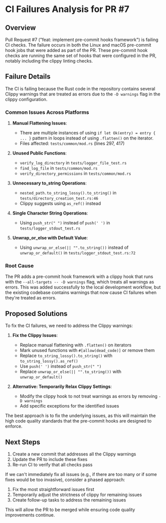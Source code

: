 # CI Failures Analysis for PR #7

## Overview

Pull Request #7 ("feat: implement pre-commit hooks framework") is failing CI checks. The failure occurs in both the Linux and macOS pre-commit hook jobs that were added as part of the PR. These pre-commit hook checks are running the same set of hooks that were configured in the PR, notably including the clippy linting checks.

## Failure Details

The CI is failing because the Rust code in the repository contains several Clippy warnings that are treated as errors due to the `-D warnings` flag in the clippy configuration.

### Common Issues Across Platforms

1. **Manual Flattening Issues**:
   - There are multiple instances of using `if let Ok(entry) = entry { ... }` pattern in loops instead of using `.flatten()` on the iterator.
   - Files affected: `tests/common/mod.rs` (lines 297, 417)

2. **Unused Public Functions**:
   - `verify_log_directory` in `tests/logger_file_test.rs`
   - `find_log_file` in `tests/common/mod.rs`
   - `verify_directory_permissions` in `tests/common/mod.rs`

3. **Unnecessary to_string Operations**:
   - `nested_path.to_string_lossy().to_string()` in `tests/directory_creation_test.rs:46`
   - Clippy suggests using `as_ref()` instead

4. **Single Character String Operations**:
   - Using `push_str(" ")` instead of `push(' ')` in `tests/logger_stdout_test.rs`

5. **Unwrap_or_else with Default Value**:
   - Using `unwrap_or_else(|| "".to_string())` instead of `unwrap_or_default()` in `tests/logger_stdout_test.rs:72`

### Root Cause

The PR adds a pre-commit hook framework with a clippy hook that runs with the `--all-targets -- -D warnings` flag, which treats all warnings as errors. This was added successfully to the local development workflow, but the existing codebase contains warnings that now cause CI failures when they're treated as errors.

## Proposed Solutions

To fix the CI failures, we need to address the Clippy warnings:

1. **Fix the Clippy Issues**:
   - Replace manual flattening with `.flatten()` on iterators
   - Mark unused functions with `#[allow(dead_code)]` or remove them
   - Replace `to_string_lossy().to_string()` with `to_string_lossy().as_ref()`
   - Use `push(' ')` instead of `push_str(" ")`
   - Replace `unwrap_or_else(|| "".to_string())` with `unwrap_or_default()`

2. **Alternative: Temporarily Relax Clippy Settings**:
   - Modify the clippy hook to not treat warnings as errors by removing `-D warnings`
   - Add specific exceptions for the identified issues

The best approach is to fix the underlying issues, as this will maintain the high code quality standards that the pre-commit hooks are designed to enforce.

## Next Steps

1. Create a new commit that addresses all the Clippy warnings
2. Update the PR to include these fixes
3. Re-run CI to verify that all checks pass

If we can't immediately fix all issues (e.g., if there are too many or if some fixes would be too invasive), consider a phased approach:
1. Fix the most straightforward issues first
2. Temporarily adjust the strictness of clippy for remaining issues
3. Create follow-up tasks to address the remaining issues

This will allow the PR to be merged while ensuring code quality improvements continue.